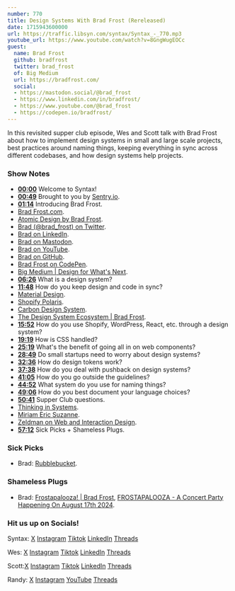 ```yaml
---
number: 770
title: Design Systems With Brad Frost (Rereleased)
date: 1715943600000
url: https://traffic.libsyn.com/syntax/Syntax_-_770.mp3
youtube_url: https://www.youtube.com/watch?v=8GngWugEOCc
guest:
  name: Brad Frost
  github: bradfrost
  twitter: brad_frost
  of: Big Medium
  url: https://bradfrost.com/
  social: 
  - https://mastodon.social/@brad_frost
  - https://www.linkedin.com/in/bradfrost/
  - https://www.youtube.com/@brad_frost
  - https://codepen.io/bradfrost/
---
```


In this revisited supper club episode, Wes and Scott talk with Brad Frost about how to implement design systems in small and large scale projects, best practices around naming things, keeping everything in sync across different codebases, and how design systems help projects.

### Show Notes

* **[00:00](#t=00:00)** Welcome to Syntax!
* **[00:49](#t=00:49)** Brought to you by [Sentry.io](https://sentry.io/syntax).
* **[01:14](#t=01:14)** Introducing Brad Frost.
* [Brad Frost.com](https://bradfrost.com/).
* [Atomic Design by Brad Frost](https://atomicdesign.bradfrost.com/).
* [Brad (@brad_frost) on Twitter](https://twitter.com/brad_frost).
* [Brad on LinkedIn](https://www.linkedin.com/in/bradfrost/).
* [Brad on Mastodon](https://mastodon.social/@brad_frost).
* [Brad on YouTube](https://www.youtube.com/@brad_frost).
* [Brad on GitHub](https://github.com/bradfrost).
* [Brad Frost on CodePen](https://codepen.io/bradfrost/).
* [Big Medium | Design for What's Next](https://bigmedium.com/).
* **[06:26](#t=06:26)** What is a design system?
* **[11:48](#t=11:48)** How do you keep design and code in sync?
* [Material Design](https://m3.material.io/).
* [Shopify Polaris](https://polaris.shopify.com/).
* [Carbon Design System](https://carbondesignsystem.com/).
* [The Design System Ecosystem | Brad Frost](https://bradfrost.com/blog/post/the-design-system-ecosystem/).
* **[15:52](#t=15:52)** How do you use Shopify, WordPress, React, etc. through a design system?
* **[19:19](#t=19:19)** How is CSS handled?
* **[25:19](#t=25:19)** What's the benefit of going all in on web components?
* **[28:49](#t=28:49)** Do small startups need to worry about design systems?
* **[32:36](#t=32:36)** How do design tokens work?
* **[37:38](#t=37:38)** How do you deal with pushback on design systems?
* **[41:05](#t=41:05)** How do you go outside the guidelines?
* **[44:52](#t=44:52)** What system do you use for naming things?
* **[49:06](#t=49:06)** How do you best document your language choices?
* **[50:41](#t=50:41)** Supper Club questions.
* [Thinking in Systems](https://www.amazon.com/Thinking-Systems-Donella-H-Meadows/dp/1603580557).
* [Miriam Eric Suzanne](https://www.miriamsuzanne.com/).
* [Zeldman on Web and Interaction Design](https://www.zeldman.com/).
* **[57:12](#t=57:12)** Sick Picks + Shameless Plugs.

### Sick Picks

- Brad: [Rubblebucket](https://en.wikipedia.org/wiki/Rubblebucket).

### Shameless Plugs

- Brad: [Frostapalooza! | Brad Frost](https://bradfrost.com/blog/post/frostapalooza/), [FROSTAPALOOZA - A Concert Party Happening On August 17th 2024](https://40.bradfrost.com/).

### Hit us up on Socials!

Syntax: [X](https://twitter.com/syntaxfm) [Instagram](https://www.instagram.com/syntax_fm/) [Tiktok](https://www.tiktok.com/@syntaxfm) [LinkedIn](https://www.linkedin.com/company/96077407/admin/feed/posts/) [Threads](https://www.threads.net/@syntax_fm)

Wes: [X](https://twitter.com/wesbos) [Instagram](https://www.instagram.com/wesbos/) [Tiktok](https://www.tiktok.com/@wesbos) [LinkedIn](https://www.linkedin.com/in/wesbos/) [Threads](https://www.threads.net/@wesbos)

Scott:[X](https://twitter.com/stolinski) [Instagram](https://www.instagram.com/stolinski/) [Tiktok](https://www.tiktok.com/@stolinski) [LinkedIn](https://www.linkedin.com/in/stolinski/) [Threads](https://www.threads.net/@stolinski)

Randy: [X](https://twitter.com/randyrektor) [Instagram](https://www.instagram.com/randyrektor/) [YouTube](https://www.youtube.com/@randyrektor) [Threads](https://www.threads.net/@randyrektor)
